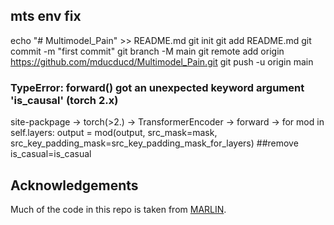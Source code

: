 ## mts env fix
echo "# Multimodel_Pain" >> README.md
git init
git add README.md
git commit -m "first commit"
git branch -M main
git remote add origin https://github.com/mducducd/Multimodel_Pain.git
git push -u origin main
### TypeError: forward() got an unexpected keyword argument 'is_causal' (torch 2.x)
site-packpage -> torch(>2.) -> TransformerEncoder -> forward -> for mod in self.layers:
            output = mod(output, src_mask=mask, src_key_padding_mask=src_key_padding_mask_for_layers) ##remove is_casual=is_casual


## Acknowledgements
Much of the code in this repo is taken from [MARLIN]([https://github.com/Mael-zys/T2M-GPT](https://github.com/ControlNet/MARLIN)).
